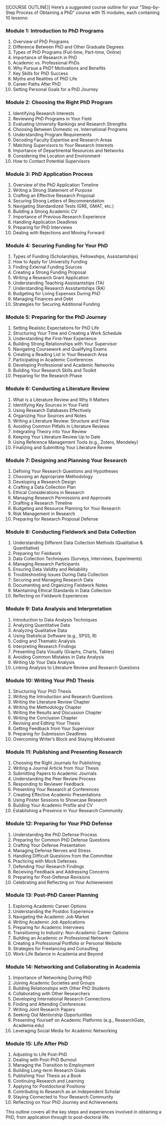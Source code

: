 [[COURSE OUTLINE]]
Here’s a suggested course outline for your "Step-by-Step Process of Obtaining a PhD" course with 15 modules, each containing 10 lessons:

### **Module 1: Introduction to PhD Programs**
1. Overview of PhD Programs
2. Difference Between PhD and Other Graduate Degrees
3. Types of PhD Programs (Full-time, Part-time, Online)
4. Importance of Research in PhD
5. Academic vs. Professional PhDs
6. Why Pursue a PhD? Motivations and Benefits
7. Key Skills for PhD Success
8. Myths and Realities of PhD Life
9. Career Paths After PhD
10. Setting Personal Goals for a PhD Journey

### **Module 2: Choosing the Right PhD Program**
1. Identifying Research Interests
2. Reviewing PhD Programs in Your Field
3. Evaluating University Rankings and Research Strengths
4. Choosing Between Domestic vs. International Programs
5. Understanding Program Requirements
6. Decoding Faculty Expertise and Research Areas
7. Matching Supervisors to Your Research Interests
8. Importance of Departmental Resources and Networks
9. Considering the Location and Environment
10. How to Contact Potential Supervisors

### **Module 3: PhD Application Process**
1. Overview of the PhD Application Timeline
2. Writing a Strong Statement of Purpose
3. Crafting an Effective Research Proposal
4. Securing Strong Letters of Recommendation
5. Navigating Standardized Tests (GRE, GMAT, etc.)
6. Building a Strong Academic CV
7. Importance of Previous Research Experience
8. Handling Application Deadlines
9. Preparing for PhD Interviews
10. Dealing with Rejections and Moving Forward

### **Module 4: Securing Funding for Your PhD**
1. Types of Funding (Scholarships, Fellowships, Assistantships)
2. How to Apply for University Funding
3. Finding External Funding Sources
4. Creating a Strong Funding Proposal
5. Writing a Research Grant Application
6. Understanding Teaching Assistantships (TA)
7. Understanding Research Assistantships (RA)
8. Budgeting for Living Expenses During PhD
9. Managing Finances and Debt
10. Strategies for Securing Additional Funding

### **Module 5: Preparing for the PhD Journey**
1. Setting Realistic Expectations for PhD Life
2. Structuring Your Time and Creating a Work Schedule
3. Understanding the First-Year Experience
4. Building Strong Relationships with Your Supervisor
5. Navigating Coursework and Qualifying Exams
6. Creating a Reading List in Your Research Area
7. Participating in Academic Conferences
8. Developing Professional and Academic Networks
9. Building Your Research Skills and Toolkit
10. Preparing for the Research Phase

### **Module 6: Conducting a Literature Review**
1. What is a Literature Review and Why It Matters
2. Identifying Key Sources in Your Field
3. Using Research Databases Effectively
4. Organizing Your Sources and Notes
5. Writing a Literature Review: Structure and Flow
6. Avoiding Common Pitfalls in Literature Reviews
7. Integrating Theory into Your Review
8. Keeping Your Literature Review Up to Date
9. Using Reference Management Tools (e.g., Zotero, Mendeley)
10. Finalizing and Submitting Your Literature Review

### **Module 7: Designing and Planning Your Research**
1. Defining Your Research Questions and Hypotheses
2. Choosing an Appropriate Methodology
3. Developing a Research Design
4. Crafting a Data Collection Plan
5. Ethical Considerations in Research
6. Managing Research Permissions and Approvals
7. Drafting a Research Timeline
8. Budgeting and Resource Planning for Your Research
9. Risk Management in Research
10. Preparing for Research Proposal Defense

### **Module 8: Conducting Fieldwork and Data Collection**
1. Understanding Different Data Collection Methods (Qualitative & Quantitative)
2. Preparing for Fieldwork
3. Data Collection Techniques (Surveys, Interviews, Experiments)
4. Managing Research Participants
5. Ensuring Data Validity and Reliability
6. Troubleshooting Issues During Data Collection
7. Securing and Managing Research Data
8. Documenting and Organizing Fieldwork Notes
9. Maintaining Ethical Standards in Data Collection
10. Reflecting on Fieldwork Experiences

### **Module 9: Data Analysis and Interpretation**
1. Introduction to Data Analysis Techniques
2. Analyzing Quantitative Data
3. Analyzing Qualitative Data
4. Using Statistical Software (e.g., SPSS, R)
5. Coding and Thematic Analysis
6. Interpreting Research Findings
7. Presenting Data Visually (Graphs, Charts, Tables)
8. Avoiding Common Mistakes in Data Analysis
9. Writing Up Your Data Analysis
10. Linking Analysis to Literature Review and Research Questions

### **Module 10: Writing Your PhD Thesis**
1. Structuring Your PhD Thesis
2. Writing the Introduction and Research Questions
3. Writing the Literature Review Chapter
4. Writing the Methodology Chapter
5. Writing the Results and Discussion Chapter
6. Writing the Conclusion Chapter
7. Revising and Editing Your Thesis
8. Getting Feedback from Your Supervisor
9. Preparing for Submission Deadlines
10. Overcoming Writer’s Block and Staying Motivated

### **Module 11: Publishing and Presenting Research**
1. Choosing the Right Journals for Publishing
2. Writing a Journal Article from Your Thesis
3. Submitting Papers to Academic Journals
4. Understanding the Peer Review Process
5. Responding to Reviewer Feedback
6. Presenting Your Research at Conferences
7. Creating Effective Academic Presentations
8. Using Poster Sessions to Showcase Research
9. Building Your Academic Profile and CV
10. Establishing a Presence in Your Research Community

### **Module 12: Preparing for Your PhD Defense**
1. Understanding the PhD Defense Process
2. Preparing for Common PhD Defense Questions
3. Crafting Your Defense Presentation
4. Managing Defense Nerves and Stress
5. Handling Difficult Questions from the Committee
6. Practicing with Mock Defenses
7. Defending Your Research Findings
8. Receiving Feedback and Addressing Concerns
9. Preparing for Post-Defense Revisions
10. Celebrating and Reflecting on Your Achievement

### **Module 13: Post-PhD Career Planning**
1. Exploring Academic Career Options
2. Understanding the Postdoc Experience
3. Navigating the Academic Job Market
4. Writing Academic Job Applications
5. Preparing for Academic Interviews
6. Transitioning to Industry: Non-Academic Career Options
7. Building an Academic or Professional Network
8. Creating a Professional Portfolio or Personal Website
9. Strategies for Freelancing and Consulting
10. Work-Life Balance in Academia and Beyond

### **Module 14: Networking and Collaborating in Academia**
1. Importance of Networking During PhD
2. Joining Academic Societies and Groups
3. Building Relationships with Other PhD Students
4. Collaborating with Other Researchers
5. Developing International Research Connections
6. Finding and Attending Conferences
7. Writing Joint Research Papers
8. Seeking Out Mentorship Opportunities
9. Presenting Yourself on Academic Platforms (e.g., ResearchGate, Academia.edu)
10. Leveraging Social Media for Academic Networking

### **Module 15: Life After PhD**
1. Adjusting to Life Post-PhD
2. Dealing with Post-PhD Burnout
3. Managing the Transition to Employment
4. Building Long-term Research Goals
5. Publishing Your Thesis as a Book
6. Continuing Research and Learning
7. Applying for Postdoctoral Positions
8. Contributing to Research as an Independent Scholar
9. Staying Connected to Your Research Community
10. Reflecting on Your PhD Journey and Achievements

This outline covers all the key steps and experiences involved in obtaining a PhD, from application through to post-doctoral life.